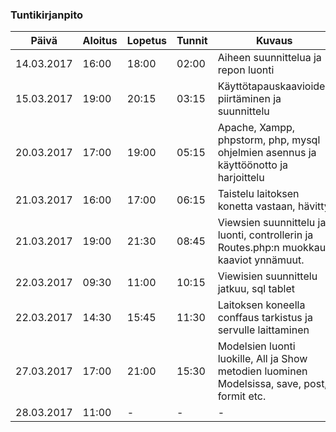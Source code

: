 ### Tuntikirjanpito
Päivä | Aloitus | Lopetus | Tunnit | Kuvaus
--------------- | ----- | ------ | ------ | ------
14.03.2017 | 16:00 | 18:00 | 02:00 | Aiheen suunnittelua ja repon luonti
15.03.2017 | 19:00 | 20:15 | 03:15 | Käyttötapauskaavioiden piirtäminen ja suunnittelu
20.03.2017 | 17:00 | 19:00 | 05:15 | Apache, Xampp, phpstorm, php, mysql ohjelmien asennus ja käyttöönotto ja harjoittelu
21.03.2017 | 16:00 | 17:00 | 06:15 | Taistelu laitoksen konetta vastaan, hävitty
21.03.2017 | 19:00 | 21:30 | 08:45 | Viewsien suunnittelu ja luonti, controllerin ja Routes.php:n muokkaus kaaviot ynnämuut.
22.03.2017 | 09:30 | 11:00 | 10:15 | Viewisien suunnittelu jatkuu, sql tablet
22.03.2017 | 14:30 | 15:45 | 11:30 | Laitoksen koneella conffaus tarkistus ja servulle laittaminen
27.03.2017 | 17:00 | 21:00 | 15:30 | Modelsien luonti luokille, All ja Show metodien luominen Modelsissa, save, post, formit etc.
28.03.2017 | 11:00 | - | - | -

